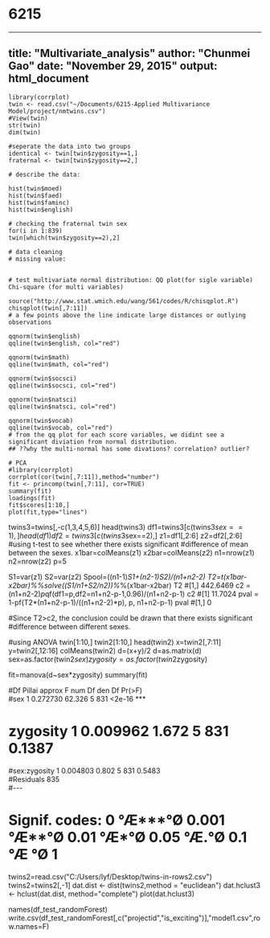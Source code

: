 # 6215
---
title: "Multivariate_analysis"
author: "Chunmei Gao"
date: "November 29, 2015"
output: html_document
---

```{r}
library(corrplot)
twin <- read.csv("~/Documents/6215-Applied Multivariance Model/project/nmtwins.csv")
#View(twin)
str(twin)
dim(twin)
```

```{r}
#seperate the data into two groups
identical <- twin[twin$zygosity==1,]
fraternal <- twin[twin$zygosity==2,]

# describe the data:

hist(twin$moed)
hist(twin$faed)
hist(twin$faminc)
hist(twin$english)

# checking the fraternal twin sex
for(i in 1:839)
twin[which(twin$zygosity==2),2]

# data cleaning
# missing value:


```

```{r}
# test multivariate normal distribution: QQ plot(for sigle variable)  Chi-square (for multi variables)

source("http://www.stat.wmich.edu/wang/561/codes/R/chisqplot.R")
chisqplot(twin[,7:11]) 
# a few points above the line indicate large distances or outlying observations

qqnorm(twin$english)
qqline(twin$english, col="red")

qqnorm(twin$math)
qqline(twin$math, col="red")

qqnorm(twin$socsci)
qqline(twin$socsci, col="red")

qqnorm(twin$natsci)
qqline(twin$natsci, col="red")

qqnorm(twin$vocab)
qqline(twin$vocab, col="red")
# from the qq plot for each score variables, we didint see a significant diviation from normal distribution.
## ??why the multi-normal has some divations? correlation? outlier?

```


```{r}
# PCA
#library(corrplot)
corrplot(cor(twin[,7:11]),method="number")
fit <- princomp(twin[,7:11], cor=TRUE)
summary(fit)
loadings(fit)
fit$scores[1:10,]
plot(fit,type="lines")
```



twins3=twins[,-c(1,3,4,5,6)]
head(twins3)
df1=twins3[c(twins3$sex==1),]
head(df1)
df2=twins3[c(twins3$sex==2),]
z1=df1[,2:6]
z2=df2[,2:6]
#using t-test to see whether there exists significant
#difference of mean between the sexes.
x1bar=colMeans(z1)
x2bar=colMeans(z2)
n1=nrow(z1)
n2=nrow(z2)
p=5

S1=var(z1)
S2=var(z2)
Spool=((n1-1)*S1+(n2-1)*S2)/(n1+n2-2)
T2=t(x1bar-x2bar)%*%solve((S1/n1+S2/n2))%*%(x1bar-x2bar)
T2
#[1,] 442.6469
c2 = (n1+n2-2)*p*qf(df1=p,df2=n1+n2-p-1,0.96)/(n1+n2-p-1)
c2
#[1] 11.7024
pval = 1-pf(T2*(n1+n2-p-1)/((n1+n2-2)*p), p, n1+n2-p-1)
pval
#[1,]    0

#Since T2>c2, the conclusion could be drawn that there exists significant
#difference between different sexes.

#using ANOVA 
twin[1:10,]
twin2[1:10,]
head(twin2)
x=twin2[,7:11]
y=twin2[,12:16]
colMeans(twin2)
d=(x+y)/2
d=as.matrix(d)
sex=as.factor(twin2$sex)
zygosity=as.factor(twin2$zygosity)

fit=manova(d~sex*zygosity)
summary(fit)

#Df   Pillai approx F num Df den Df Pr(>F)    
#sex            1 0.272730   62.326      5    831 <2e-16 ***
#  zygosity       1 0.009962    1.672      5    831 0.1387    
#sex:zygosity   1 0.004803    0.802      5    831 0.5483    
#Residuals    835                                           
#---
#  Signif. codes:  0 °Æ***°Ø 0.001 °Æ**°Ø 0.01 °Æ*°Ø 0.05 °Æ.°Ø 0.1 °Æ °Ø 1





twins2=read.csv("C:/Users/lyf/Desktop/twins-in-rows2.csv")
twins2=twins2[,-1]
dat.dist <- dist(twins2,method = "euclidean")
dat.hclust3 <- hclust(dat.dist, method="complete")
plot(dat.hclust3)

names(df_test_randomForest)
write.csv(df_test_randomForest[,c("projectid","is_exciting")],"model1.csv",row.names=F)

